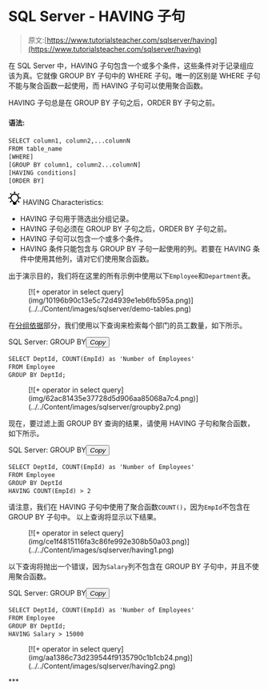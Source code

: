 # SQL Server - HAVING 子句

> 原文:[https://www.tutorialsteacher.com/sqlserver/having](https://www.tutorialsteacher.com/sqlserver/having)

在 SQL Server 中，HAVING 子句包含一个或多个条件，这些条件对于记录组应该为真。它就像 GROUP BY 子句中的 WHERE 子句。唯一的区别是 WHERE 子句不能与聚合函数一起使用，而 HAVING 子句可以使用聚合函数。

HAVING 子句总是在 GROUP BY 子句之后，ORDER BY 子句之前。

#### 语法:

```
SELECT column1, column2,...columnN 
FROM table_name
[WHERE]
[GROUP BY column1, column2...columnN]
[HAVING conditions]
[ORDER BY] 
```

![](img/85db52f5404f0c468e1b194aa487d6a1.png)  HAVING Characteristics:

*   HAVING 子句用于筛选出分组记录。
*   HAVING 子句必须在 GROUP BY 子句之后，ORDER BY 子句之前。
*   HAVING 子句可以包含一个或多个条件。
*   HAVING 条件只能包含与 GROUP BY 子句一起使用的列。若要在 HAVING 条件中使用其他列，请对它们使用聚合函数。

出于演示目的，我们将在这里的所有示例中使用以下`Employee`和`Department`表。

<figure>[![+ operator in select query](img/10196b90c13e5c72d4939e1eb6fb595a.png)](../../Content/images/sqlserver/demo-tables.png)</figure>

在[分组依据](/sqlserver/groupby)部分，我们使用以下查询来检索每个部门的员工数量，如下所示。

SQL Server: GROUP BY<button class="copy-btn pull-right" title="Copy example code">*Copy*</button> 

```
SELECT DeptId, COUNT(EmpId) as 'Number of Employees' 
FROM Employee
GROUP BY DeptId; 
```

<figure>[![+ operator in select query](img/62ac81435e37728d5d906aa85068a7c4.png)](../../Content/images/sqlserver/groupby2.png)</figure>

现在，要过滤上面 GROUP BY 查询的结果，请使用 HAVING 子句和聚合函数，如下所示。

SQL Server: GROUP BY<button class="copy-btn pull-right" title="Copy example code">*Copy*</button> 

```
SELECT DeptId, COUNT(EmpId) as 'Number of Employees' 
FROM Employee
GROUP BY DeptId
HAVING COUNT(EmpId) > 2 
```

请注意，我们在 HAVING 子句中使用了聚合函数`COUNT()`，因为`EmpId`不包含在 GROUP BY 子句中。 以上查询将显示以下结果。

<figure>[![+ operator in select query](img/ce1f4815116fa3c86fe992e308b50a03.png)](../../Content/images/sqlserver/having1.png)</figure>

以下查询将抛出一个错误，因为`Salary`列不包含在 GROUP BY 子句中，并且不使用聚合函数。

SQL Server: GROUP BY<button class="copy-btn pull-right" title="Copy example code">*Copy*</button> 

```
SELECT DeptId, COUNT(EmpId) as 'Number of Employees' 
FROM Employee
GROUP BY DeptId;
HAVING Salary > 15000 
```

<figure>[![+ operator in select query](img/aa1386c73d239544f9135790c1b1cb24.png)](../../Content/images/sqlserver/having2.png)</figure>***